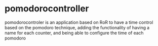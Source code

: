 # pomodorocontroller
pomodorocontroler is an application based on RoR to have a time control based on the pomodoro technique, adding the functionality of having a name for each counter, and being able to configure the time of each pomodoro
